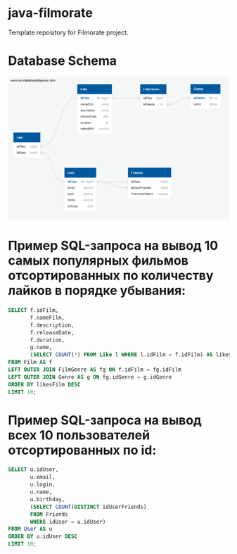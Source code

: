 # java-filmorate
Template repository for Filmorate project.

# Database Schema
![Схема базы данных](resources/quickDBD.png)

# Пример SQL-запроса на вывод 10 самых популярных фильмов отсортированных по количеству лайков в порядке убывания:
```sql
SELECT f.idFilm,
       f.nameFilm,
       f.description,
       f.releaseDate,
       f.duration,
       g.name,
       (SELECT COUNT(*) FROM Like l WHERE l.idFilm = f.idFilm) AS likesFilm
FROM Film AS f
LEFT OUTER JOIN FilmGenre AS fg ON f.idFilm = fg.idFilm
LEFT OUTER JOIN Genre AS g ON fg.idGenre = g.idGenre
ORDER BY likesFilm DESC
LIMIT 10;
```
# Пример SQL-запроса на вывод всех 10 пользователей отсортированных по id:
```sql
SELECT u.idUser,
       u.email,
       u.login,
       u.name,
       u.birthday,
       (SELECT COUNT(DISTINCT idUserFriends)
       FROM Friends
       WHERE idUser = u.idUser)
FROM User AS u
ORDER BY u.idUser DESC
LIMIT 10;
```

